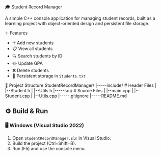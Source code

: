 🎓 Student Record Manager

A simple C++ console application for managing student records, built as a learning project with object-oriented design and persistent file storage.  

 ✨ Features
- ➕ Add new students  
- 📋 View all students  
- 🔍 Search students by ID  
- ✏️ Update GPA  
- ❌ Delete students  
- 💾 Persistent storage in `Students.txt`  

 📂 Project Structure
StudentRecordManager/
|-----include/ # Header Files
| |--Student.h
| |--Utils.h
|-----src/ # Source Files
| |--main.cpp
| |--Student.cpp
| |--Utils.cpp
|-----.gitignore
|-----README.md


## ⚙️ Build & Run

### 🖥️ Windows (Visual Studio 2022)
1. Open `StudentRecordManager.sln` in Visual Studio.  
2. Build the project (Ctrl+Shift+B).  
3. Run (F5) and use the console menu.  


